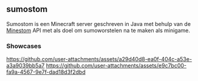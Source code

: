 ## sumostom
Sumostom is een Minecraft server geschreven in Java met behulp van de [Minestom](https://minestom.net/) API met als doel om sumoworstelen na te maken als minigame.

### Showcases
https://github.com/user-attachments/assets/a29d40d8-ea0f-404c-a53e-a3a9039bb5a7
https://github.com/user-attachments/assets/e9c7bc00-fa9a-4567-9e7f-dad18d3f2dbd
